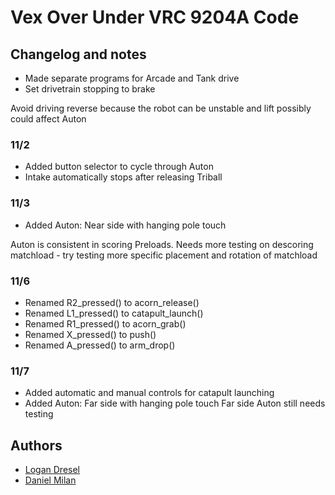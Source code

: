 
# Vex Over Under VRC 9204A Code

## Changelog and notes
* Made separate programs for Arcade and Tank drive
* Set drivetrain stopping to brake

Avoid driving reverse because the robot can be unstable and lift possibly could affect Auton

### 11/2
* Added button selector to cycle through Auton
* Intake automatically stops after releasing Triball

### 11/3
* Added Auton: Near side with hanging pole touch

Auton is consistent in scoring Preloads. Needs more testing on descoring matchload - try testing more specific placement and rotation of matchload

### 11/6
* Renamed R2_pressed() to acorn_release()
* Renamed L1_pressed() to catapult_launch()
* Renamed R1_pressed() to acorn_grab()
* Renamed X_pressed() to push()
* Renamed A_pressed() to arm_drop()

### 11/7
* Added automatic and manual controls for catapult launching
* Added Auton: Far side with hanging pole touch
Far side Auton still needs testing

## Authors

- [Logan Dresel](https://www.github.com/coollogan876)
- [Daniel Milan](https://github.com/Alcryst)
